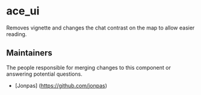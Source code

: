 ace_ui
=======

Removes vignette and changes the chat contrast on the map to allow easier reading.

## Maintainers

The people responsible for merging changes to this component or answering potential questions.

- [Jonpas] (https://github.com/jonpas)
